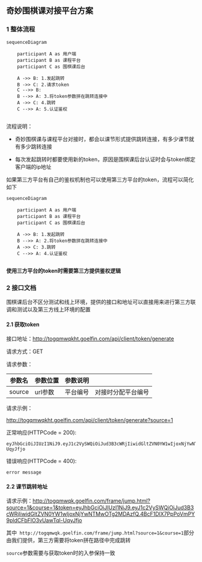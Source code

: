 ## 奇妙围棋课对接平台方案

### 1 整体流程

```mermaid
sequenceDiagram
    
    participant A as 用户端
    participant B as 课程平台
    participant C as 围棋课后台

    A ->> B: 1.发起跳转
    B ->> C: 2.请求token
    C -->> B: 
    B -->> A: 3.将token参数拼在跳转连接中
    A ->> C: 4.跳转
    C -->> A: 5.认证鉴权
    
```

流程说明：

- 奇妙围棋课与课程平台对接时，都会以课节形式提供跳转连接，有多少课节就有多少跳转连接

- 每次发起跳转时都要使用新的token，原因是围棋课后台认证时会与token绑定客户端的ip地址



如果第三方平台有自己的鉴权机制也可以使用第三方平台的token，流程可以简化如下

```mermaid
sequenceDiagram
    
    participant A as 用户端
    participant B as 课程平台
    participant C as 围棋课后台

    A ->> B: 1.发起跳转
    B -->> A: 2.将token参数拼在跳转连接中
    A ->> C: 3.跳转
    C -->> A: 4.认证鉴权
    
```

**使用三方平台的token时需要第三方提供鉴权逻辑**

### 2 接口文档

围棋课后台不区分测试和线上环境，提供的接口和地址可以直接用来进行第三方联调和测试以及第三方线上环境的配置

#### 2.1 获取token

接口地址：http://togqmwqkht.goelfin.com/api/client/token/generate

请求方式：GET

请求参数：

| 参数名 | 参数位置 | 参数说明 |                    |
| ------ | -------- | -------- | ------------------ |
| source | url参数  | 平台编号 | 对接时分配平台编号 |

请求示例：

http://togqmwqkht.goelfin.com/api/client/token/generate?source=1

正常响应(HTTPCode = 200):

```
eyJhbGciOiJIUzI1NiJ9.eyJ1c2VySWQiOiJud3B3cWRjIiwidGltZVN0YW1wIjoxNjYwNTMwOTg2MDAzfQ.4BcF1DlX7PpPoVmPY9pldCFbFlO3vUawTql-UqyJfjo
```

错误响应(HTTPCode = 400):

```
error message
```

#### 2.2 课节跳转地址

请求示例：http://togqmwqk.goelfin.com/frame/jump.html?source=1&course=1&token=eyJhbGciOiJIUzI1NiJ9.eyJ1c2VySWQiOiJud3B3cWRjIiwidGltZVN0YW1wIjoxNjYwNTMwOTg2MDAzfQ.4BcF1DlX7PpPoVmPY9pldCFbFlO3vUawTql-UqyJfjo



其中` http://togqmwqk.goelfin.com/frame/jump.html?source=1&course=1`部分由我们提供，第三方需要将token拼在路径中完成跳转

`source`参数需要与获取token时的入参保持一致
